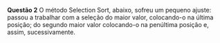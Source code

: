 **Questão 2**
    O método Selection Sort, abaixo, sofreu um pequeno ajuste: passou a trabalhar com a seleção do maior valor, colocando-o na última posição; do segundo maior valor colocando-o na penúltima posição e, assim, sucessivamente. 